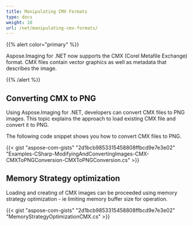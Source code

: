 ```yaml
---
title: Manipulating CMX Formats
type: docs
weight: 10
url: /net/manipulating-cmx-formats/
---
```


{{% alert color="primary" %}} 

Aspose.Imaging for .NET now supports the CMX (Corel Metafile Exchange) format. CMX files contain vector graphics as well as metadata that describes the image.

{{% /alert %}} 
## **Converting CMX to PNG**
Using Aspose.Imaging for .NET, developers can convert CMX files to PNG images. This topic explains the approach to load existing CMX file and convert it to PNG.

The following code snippet shows you how to convert CMX files to PNG.



{{< gist "aspose-com-gists" "2d1bcb9853315458808ffbcd9e7e3e02" "Examples-CSharp-ModifyingAndConvertingImages-CMX-CMXToPNGConversion-CMXToPNGConversion.cs" >}}
## **Memory Strategy optimization**
Loading and creating of CMX images can be proceeded using memory strategy optimization - ie limiting memory buffer size for operation.

{{< gist "aspose-com-gists" "2d1bcb9853315458808ffbcd9e7e3e02" "MemoryStrategyOptimizationCMX.cs" >}}
